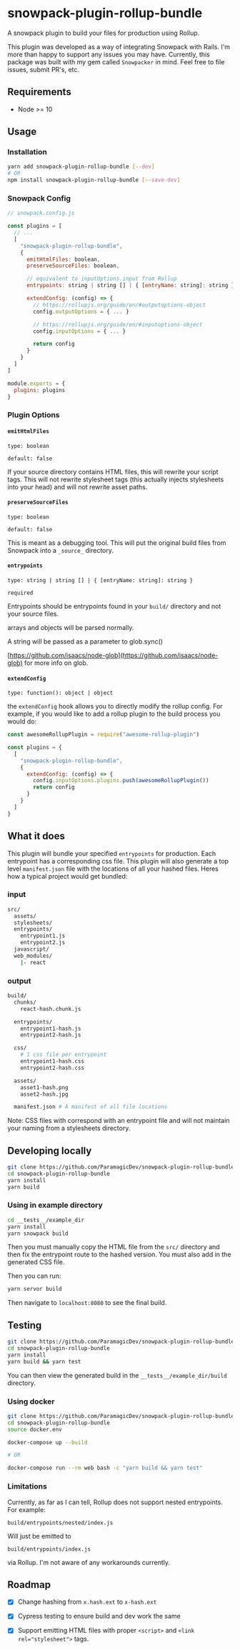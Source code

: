 # snowpack-plugin-rollup-bundle

A snowpack plugin to build your files for production using Rollup.

This plugin was developed as a way of integrating Snowpack with Rails.
I'm more than happy to support any issues you may have. Currently, this
package was built with my gem called `Snowpacker` in mind. Feel free to
file issues, submit PR's, etc.

## Requirements

- Node >= 10

## Usage

### Installation

```bash
yarn add snowpack-plugin-rollup-bundle [--dev]
# OR
npm install snowpack-plugin-rollup-bundle [--save-dev]
```

### Snowpack Config

```js
// snowpack.config.js

const plugins = [
  // ...
  [
    "snowpack-plugin-rollup-bundle",
    {
      emitHtmlFiles: boolean,
      preserveSourceFiles: boolean,

      // equivalent to inputOptions.input from Rollup
      entrypoints: string | string [] | { [entryName: string]: string },

      extendConfig: (config) => {
        // https://rollupjs.org/guide/en/#outputoptions-object
        config.outputOptions = { ... }

        // https://rollupjs.org/guide/en/#inputoptions-object
        config.inputOptions = { ... }

        return config
      }
    }
  ]
]

module.exports = {
  plugins: plugins
}
```

### Plugin Options

#### `emitHtmlFiles`

`type: boolean`

`default: false`

If your source directory contains HTML files, this will rewrite your
script tags. This will not rewrite stylesheet tags (this actually
injects stylesheets into your head) and will not rewrite asset paths.

#### `preserveSourceFiles`

`type: boolean`

`default: false`

This is meant as a debugging tool. This will put the original build
files from Snowpack into a `_source_` directory.

#### `entrypoints`

`type: string | string [] | { [entryName: string]: string }`

`required`

Entrypoints should be entrypoints found in your `build/` directory and
not your source files.

arrays and objects will be parsed normally.

A string will be passed as a parameter to glob.sync()

[https://github.com/isaacs/node-glob](https://github.com/isaacs/node-glob)
for more info on glob.

#### `extendConfig`

`type: function(): object | object`

the `extendConfig` hook allows you to directly modify the rollup config.
For example, if you would like to add a rollup plugin to the build
process you would do:

```js
const awesomeRollupPlugin = require("awesome-rollup-plugin")

const plugins = {
  [
    "snowpack-plugin-rollup-bundle",
    {
      extendConfig: (config) => {
        config.inputOptions.plugins.push(awesomeRollupPlugin())
        return config
      }
    }
  ]
}
```


## What it does

This plugin will bundle your specified `entrypoints` for production.
Each entrypoint has a corresponding css file. This plugin will also
generate a top level `manifest.json` file with the locations of all your
hashed files. Heres how a typical project would get bundled:

### input

```bash
src/
  assets/
  stylesheets/
  entrypoints/
    entrypoint1.js
    entrypoint2.js
  javascript/
  web_modules/
    |- react
```

### output

```bash
build/
  chunks/
    react-hash.chunk.js

  entrypoints/
    entrypoint1-hash.js
    entrypoint2-hash.js

  css/
    # 1 css file per entrypoint
    entrypoint1-hash.css
    entrypoint2-hash.css

  assets/
    asset1-hash.png
    asset2-hash.jpg

  manifest.json # A manifest of all file locations
```

Note: CSS files with correspond with an entrypoint file and will not
maintain your naming from a stylesheets directory.

## Developing locally

```bash
git clone https://github.com/ParamagicDev/snowpack-plugin-rollup-bundle
cd snowpack-plugin-rollup-bundle
yarn install
yarn build
```


### Using in example directory

```bash
cd __tests__/example_dir
yarn install
yarn snowpack build
```

Then you must manually copy the HTML file from the `src/` directory
and then fix the entrypoint route to the hashed version. You must
also add in the generated CSS file.

Then you can run:

```bash
yarn servor build
```

Then navigate to `localhost:8080` to see the final build.

## Testing

```bash
git clone https://github.com/ParamagicDev/snowpack-plugin-rollup-bundle/tree/development/
cd snowpack-plugin-rollup-bundle
yarn install
yarn build && yarn test
```

You can then view the generated build in the `__tests__/example_dir/build` directory.

### Using docker

```bash
git clone https://github.com/ParamagicDev/snowpack-plugin-rollup-bundle/tree/development/
cd snowpack-plugin-rollup-bundle
source docker.env

docker-compose up --build

# OR

docker-compose run --rm web bash -c "yarn build && yarn test"
```

### Limitations

Currently, as far as I can tell, Rollup does not support nested entrypoints. For example:

`build/entrypoints/nested/index.js` 

Will just be emitted to

`build/entrypoints/index.js` 

via Rollup. I'm not aware of any workarounds currently.



## Roadmap

- [x] Change hashing from `x.hash.ext` to `x-hash.ext`

- [x] Cypress testing to ensure build and dev work the same

- [x] Support emitting HTML files with proper `<script>` and `<link
rel="stylesheet">` tags.
